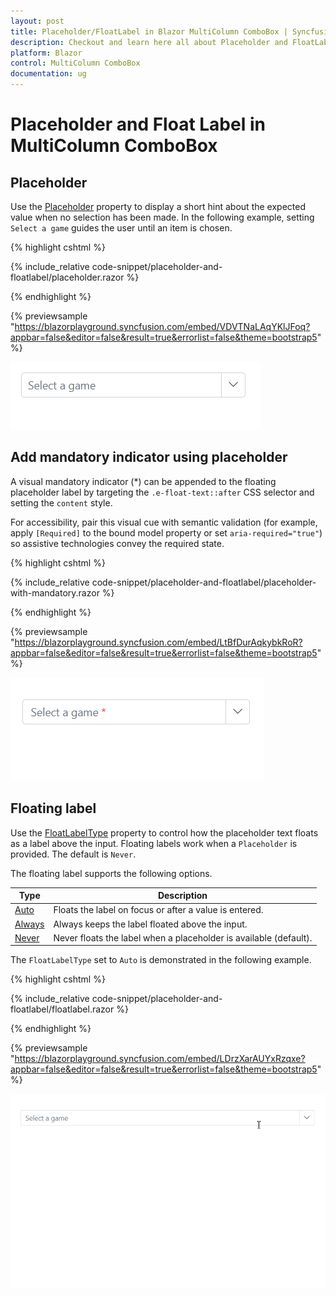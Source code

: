 ```yaml
---
layout: post
title: Placeholder/FloatLabel in Blazor MultiColumn ComboBox | Syncfusion
description: Checkout and learn here all about Placeholder and FloatLabel in Syncfusion Blazor MultiColumn ComboBox component and more.
platform: Blazor
control: MultiColumn ComboBox
documentation: ug
---
```


# Placeholder and Float Label in MultiColumn ComboBox

## Placeholder

Use the [Placeholder](https://help.syncfusion.com/cr/blazor/Syncfusion.Blazor.MultiColumnComboBox.SfMultiColumnComboBox-2.html#Syncfusion_Blazor_MultiColumnComboBox_SfMultiColumnComboBox_2_Placeholder) property to display a short hint about the expected value when no selection has been made. In the following example, setting `Select a game` guides the user until an item is chosen.

{% highlight cshtml %}

{% include_relative code-snippet/placeholder-and-floatlabel/placeholder.razor %}

{% endhighlight %}

{% previewsample "https://blazorplayground.syncfusion.com/embed/VDVTNaLAqYKlJFoq?appbar=false&editor=false&result=true&errorlist=false&theme=bootstrap5" %}

![Blazor MultiColumn ComboBox with placeholder](./images/placeholder-and-floatlabel/blazor_combobox_placeholder.png)

<!-- ## Color of the placeholder text

You can change the color of the placeholder by targeting its CSS class `input.e-input::placeholder`, which indicates the placeholder text, and set the desired color using the `color` property.

{% highlight cshtml %}

{% include_relative code-snippet/placeholder-and-floatlabel/placeholder-with-color.razor %}

{% endhighlight %} -->

## Add mandatory indicator using placeholder

A visual mandatory indicator (*) can be appended to the floating placeholder label by targeting the `.e-float-text::after` CSS selector and setting the `content` style.

For accessibility, pair this visual cue with semantic validation (for example, apply `[Required]` to the bound model property or set `aria-required="true"`) so assistive technologies convey the required state.

{% highlight cshtml %}

{% include_relative code-snippet/placeholder-and-floatlabel/placeholder-with-mandatory.razor %}

{% endhighlight %}

{% previewsample "https://blazorplayground.syncfusion.com/embed/LtBfDurAqkybkRoR?appbar=false&editor=false&result=true&errorlist=false&theme=bootstrap5" %}

![Blazor MultiColumn ComboBox with mandatory indicator in placeholder](./images/placeholder-and-floatlabel/blazor_combobox_placeholder-with-mandatory.png) 

## Floating label

Use the [FloatLabelType](https://help.syncfusion.com/cr/blazor/Syncfusion.Blazor.Inputs.FloatLabelType.html) property to control how the placeholder text floats as a label above the input. Floating labels work when a `Placeholder` is provided. The default is `Never`.

The floating label supports the following options.

Type     | Description
------------ | -------------
  [Auto](https://help.syncfusion.com/cr/blazor/Syncfusion.Blazor.Inputs.FloatLabelType.html#Syncfusion_Blazor_Inputs_FloatLabelType_Auto)       | Floats the label on focus or after a value is entered.
  [Always](https://help.syncfusion.com/cr/blazor/Syncfusion.Blazor.Inputs.FloatLabelType.html#Syncfusion_Blazor_Inputs_FloatLabelType_Always)     | Always keeps the label floated above the input.
  [Never](https://help.syncfusion.com/cr/blazor/Syncfusion.Blazor.Inputs.FloatLabelType.html#Syncfusion_Blazor_Inputs_FloatLabelType_Never)      | Never floats the label when a placeholder is available (default).

The `FloatLabelType` set to `Auto` is demonstrated in the following example.

{% highlight cshtml %}

{% include_relative code-snippet/placeholder-and-floatlabel/floatlabel.razor %}

{% endhighlight %}

{% previewsample "https://blazorplayground.syncfusion.com/embed/LDrzXarAUYxRzqxe?appbar=false&editor=false&result=true&errorlist=false&theme=bootstrap5" %}

![Blazor MultiColumn ComboBox with floating label](./images/placeholder-and-floatlabel/blazor_combobox_floatlabel.gif)

<!-- ## Customizing the float label element’s focusing color

You can change the text color of the floating label when it is focused by targeting its CSS classes `.e-input-focus` and `.e-float-text.e-label-top`. These classes indicate the floating label text while it is focused state and set the desired color using the `color` property.

{% highlight cshtml %}

{% include_relative code-snippet/placeholder-and-floatlabel/floatlabel-focusing-color.razor %}

{% endhighlight %} -->